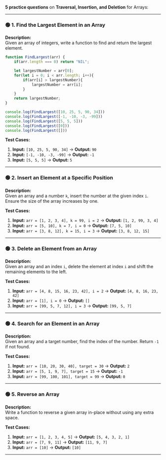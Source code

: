**5 practice questions** on **Traversal, Insertion, and Deletion** for Arrays:  

---

### 🟢 **1. Find the Largest Element in an Array**  
**Description:**  
Given an array of integers, write a function to find and return the largest element.  

```javascript
function FindLargest(arr) {
    if(arr.length === 0) return "NIL";

    let largestNumber = arr[0];
    for(let i = 0; i < arr.length; i++){
        if(arr[i] > largestNumber){
            largestNumber = arr[i];
        }
    }
    return largestNumber;
}

console.log(FindLargest([10, 25, 5, 90, 34]))
console.log(FindLargest([-1, -10, -3, -99]))
console.log(FindLargest([5, 5, 5]))
console.log(FindLargest([0]))
console.log(FindLargest([]))

```
**Test Cases:**  
1. **Input:** `[10, 25, 5, 90, 34]` → **Output:** `90`  
2. **Input:** `[-1, -10, -3, -99]` → **Output:** `-1`  
3. **Input:** `[5, 5, 5]` → **Output:** `5`  

---

### 🟢 **2. Insert an Element at a Specific Position**  
**Description:**  
Given an array and a number `k`, insert the number at the given index `i`. Ensure the size of the array increases by one.  

**Test Cases:**  
1. **Input:** `arr = [1, 2, 3, 4], k = 99, i = 2` → **Output:** `[1, 2, 99, 3, 4]`  
2. **Input:** `arr = [5, 10], k = 7, i = 0` → **Output:** `[7, 5, 10]`  
3. **Input:** `arr = [3, 8, 12], k = 15, i = 3` → **Output:** `[3, 8, 12, 15]`  

---

### 🟢 **3. Delete an Element from an Array**  
**Description:**  
Given an array and an index `i`, delete the element at index `i` and shift the remaining elements to the left.  

**Test Cases:**  
1. **Input:** `arr = [4, 8, 15, 16, 23, 42], i = 2` → **Output:** `[4, 8, 16, 23, 42]`  
2. **Input:** `arr = [1], i = 0` → **Output:** `[]`  
3. **Input:** `arr = [99, 5, 7, 12], i = 3` → **Output:** `[99, 5, 7]`  

---

### 🟢 **4. Search for an Element in an Array**  
**Description:**  
Given an array and a target number, find the index of the number. Return `-1` if not found.  

**Test Cases:**  
1. **Input:** `arr = [10, 20, 30, 40], target = 30` → **Output:** `2`  
2. **Input:** `arr = [5, 1, 9, 7], target = 15` → **Output:** `-1`  
3. **Input:** `arr = [99, 100, 101], target = 99` → **Output:** `0`  

---

### 🟢 **5. Reverse an Array**  
**Description:**  
Write a function to reverse a given array in-place without using any extra space.  

**Test Cases:**  
1. **Input:** `arr = [1, 2, 3, 4, 5]` → **Output:** `[5, 4, 3, 2, 1]`  
2. **Input:** `arr = [7, 9, 11]` → **Output:** `[11, 9, 7]`  
3. **Input:** `arr = [10]` → **Output:** `[10]`  

---
